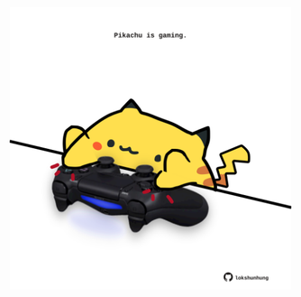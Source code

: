 <!-- built at 03/11/2022, 06:01:04 UTC -->
<p align="center">
  <img width="500" height="500" src="./ReadmeImage.svg">
</p>

